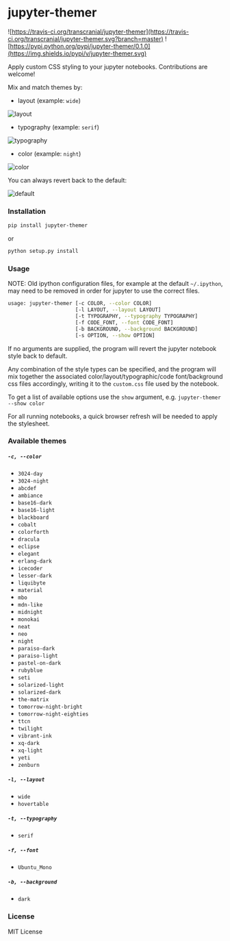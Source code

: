 # jupyter-themer

![https://travis-ci.org/transcranial/jupyter-themer](https://travis-ci.org/transcranial/jupyter-themer.svg?branch=master) ![https://pypi.python.org/pypi/jupyter-themer/0.1.0](https://img.shields.io/pypi/v/jupyter-themer.svg)

Apply custom CSS styling to your jupyter notebooks. Contributions are welcome!

Mix and match themes by:

- layout (example: `wide`)

![layout](images/layout.png)

- typography (example: `serif`)

![typography](images/typography.png)

- color (example: `night`)

![color](images/color.png)

You can always revert back to the default:

![default](images/default.png)

### Installation

```sh
pip install jupyter-themer
```

or

```sh
python setup.py install
```

### Usage

NOTE: Old ipython configuration files, for example at the default `~/.ipython`, may need to be removed in order for jupyter to use the correct files.

```sh
usage: jupyter-themer [-c COLOR, --color COLOR]
                      [-l LAYOUT, --layout LAYOUT]
                      [-t TYPOGRAPHY, --typography TYPOGRAPHY]
                      [-f CODE_FONT, --font CODE_FONT]
                      [-b BACKGROUND, --background BACKGROUND]
                      [-s OPTION, --show OPTION]
```

If no arguments are supplied, the program will revert the jupyter notebook style back to default.

Any combination of the style types can be specified, and the program will mix together the associated color/layout/typographic/code font/background css files accordingly, writing it to the `custom.css` file used by the notebook.

To get a list of available options use the `show` argument, e.g. `jupyter-themer --show color`

For all running notebooks, a quick browser refresh will be needed to apply the stylesheet.

### Available themes

##### `-c, --color`

- `3024-day`
- `3024-night`
- `abcdef`
- `ambiance`
- `base16-dark`
- `base16-light`
- `blackboard`
- `cobalt`
- `colorforth`
- `dracula`
- `eclipse`
- `elegant`
- `erlang-dark`
- `icecoder`
- `lesser-dark`
- `liquibyte`
- `material`
- `mbo`
- `mdn-like`
- `midnight`
- `monokai`
- `neat`
- `neo`
- `night`
- `paraiso-dark`
- `paraiso-light`
- `pastel-on-dark`
- `rubyblue`
- `seti`
- `solarized-light`
- `solarized-dark`
- `the-matrix`
- `tomorrow-night-bright`
- `tomorrow-night-eighties`
- `ttcn`
- `twilight`
- `vibrant-ink`
- `xq-dark`
- `xq-light`
- `yeti`
- `zenburn`

##### `-l, --layout`

- `wide`
- `hovertable`

##### `-t, --typography`

- `serif`

##### `-f, --font`

- `Ubuntu_Mono`

##### `-b, --background`

- `dark`

### License

MIT License
